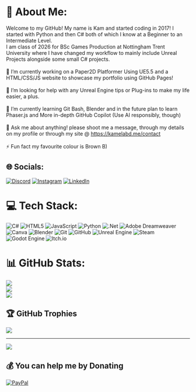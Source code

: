 # 💫 About Me:
Welcome to my GitHub! My name is Kam and started coding in 2017! I started with Python and then C# both of which I know at a Beginner to an Intermediate Level.<br>I am class of 2026 for BSc Games Production at Nottingham Trent University where I have changed my workflow to mainly include Unreal Projects alongside some small C# projects.  <br><br>🔭 I’m currently working on a Paper2D Platformer Using UE5.5 and a HTML/CSS/JS website to showcase my portfolio using GitHub Pages!<br><br>🤝 I’m looking for help with any Unreal Engine tips or Plug-ins to make my life easier, a plus.<br><br>🌱 I’m currently learning Git Bash, Blender and in the future plan to learn Phaser.js and More in-depth GitHub Copilot (Use AI responsibly, though)<br><br>💬 Ask me about anything! please shoot me a message, through my details on my profile or through my site @ https://kamelabd.me/contact<br><br>⚡ Fun fact my favourite colour is Brown B)


## 🌐 Socials:
[![Discord](https://img.shields.io/badge/Discord-%237289DA.svg?logo=discord&logoColor=white)](https://discord.gg/https://discordapp.com/users/157187734513909761) [![Instagram](https://img.shields.io/badge/Instagram-%23E4405F.svg?logo=Instagram&logoColor=white)](https://instagram.com/kamdotinfo) [![LinkedIn](https://img.shields.io/badge/LinkedIn-%230077B5.svg?logo=linkedin&logoColor=white)](https://linkedin.com/in/kamdenelabd) 

# 💻 Tech Stack:
![C#](https://img.shields.io/badge/c%23-%23239120.svg?style=plastic&logo=csharp&logoColor=white) ![HTML5](https://img.shields.io/badge/html5-%23E34F26.svg?style=plastic&logo=html5&logoColor=white) ![JavaScript](https://img.shields.io/badge/javascript-%23323330.svg?style=plastic&logo=javascript&logoColor=%23F7DF1E) ![Python](https://img.shields.io/badge/python-3670A0?style=plastic&logo=python&logoColor=ffdd54) ![.Net](https://img.shields.io/badge/.NET-5C2D91?style=plastic&logo=.net&logoColor=white) ![Adobe Dreamweaver](https://img.shields.io/badge/Adobe%20Dreamweaver-FF61F6.svg?style=plastic&logo=Adobe%20Dreamweaver&logoColor=white) ![Canva](https://img.shields.io/badge/Canva-%2300C4CC.svg?style=plastic&logo=Canva&logoColor=white) ![Blender](https://img.shields.io/badge/blender-%23F5792A.svg?style=plastic&logo=blender&logoColor=white) ![Git](https://img.shields.io/badge/git-%23F05033.svg?style=plastic&logo=git&logoColor=white) ![GitHub](https://img.shields.io/badge/github-%23121011.svg?style=plastic&logo=github&logoColor=white) ![Unreal Engine](https://img.shields.io/badge/unrealengine-%23313131.svg?style=plastic&logo=unrealengine&logoColor=white) ![Steam](https://img.shields.io/badge/steam-%23000000.svg?style=plastic&logo=steam&logoColor=white) ![Godot Engine](https://img.shields.io/badge/GODOT-%23FFFFFF.svg?style=plastic&logo=godot-engine) ![Itch.io](https://img.shields.io/badge/Itch-%23FF0B34.svg?style=plastic&logo=Itch.io&logoColor=white)
# 📊 GitHub Stats:
![](https://github-readme-stats.vercel.app/api?username=kam-dot-info&theme=dark&hide_border=false&include_all_commits=true&count_private=true)<br/>
![](https://nirzak-streak-stats.vercel.app/?user=kam-dot-info&theme=dark&hide_border=false)<br/>
![](https://github-readme-stats.vercel.app/api/top-langs/?username=kam-dot-info&theme=dark&hide_border=false&include_all_commits=true&count_private=true&layout=compact)

## 🏆 GitHub Trophies
![](https://github-profile-trophy.vercel.app/?username=kam-dot-info&theme=gruvbox&no-frame=false&no-bg=false&margin-w=4)

---
[![](https://visitcount.itsvg.in/api?id=kam-dot-info&icon=0&color=12)](https://visitcount.itsvg.in)

  ## 💰 You can help me by Donating
  [![PayPal](https://img.shields.io/badge/PayPal-00457C?style=for-the-badge&logo=paypal&logoColor=white)](https://paypal.me/https://www.paypal.com/paypalme/kamdu) 

  
<!-- Proudly created with GPRM ( https://gprm.itsvg.in ) -->